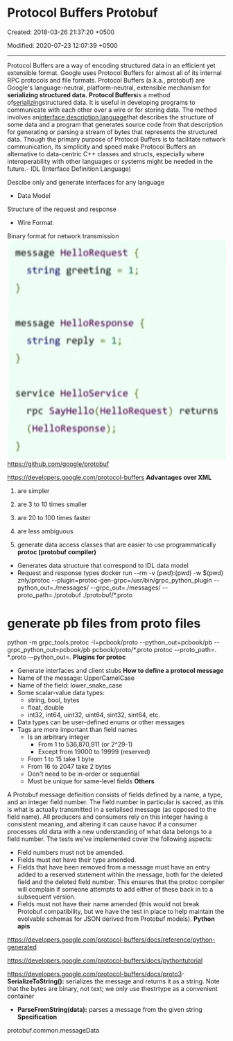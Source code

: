 # Protocol Buffers Protobuf

Created: 2018-03-26 21:37:20 +0500

Modified: 2020-07-23 12:07:39 +0500

---

Protocol Buffers are a way of encoding structured data in an efficient yet extensible format. Google uses Protocol Buffers for almost all of its internal RPC protocols and file formats.
Protocol Buffers (a.k.a., protobuf) are Google's language-neutral, platform-neutral, extensible mechanism for **serializing structured data.**
**Protocol Buffers**is a method of[serializing](https://en.wikipedia.org/wiki/Serialization)structured data. It is useful in developing programs to communicate with each other over a wire or for storing data. The method involves an[interface description language](https://en.wikipedia.org/wiki/Interface_description_language)that describes the structure of some data and a program that generates source code from that description for generating or parsing a stream of bytes that represents the structured data.
Though the primary purpose of Protocol Buffers is to facilitate network communication, its simplicity and speed make Protocol Buffers an alternative to data-centric C++ classes and structs, especially where interoperability with other languages or systems might be needed in the future.-   IDL (Interface Definition Language)

Descibe only and generate interfaces for any language
-   Data Model

Structure of the request and response
-   Wire Format

Binary format for network transmission
![message HelloRequest { string greeting • 1; message HeiloResponse { string reply service HeiloService { rpc SayHeiio(HelloRequest) returns (HeiloResponse); ](media/Protocol-Buffers-Protobuf-image1.png)
<https://github.com/google/protobuf>

<https://developers.google.com/protocol-buffers>
**Advantages over XML**

1.  are simpler

2.  are 3 to 10 times smaller

3.  are 20 to 100 times faster

4.  are less ambiguous

5.  generate data access classes that are easier to use programmatically
**protoc (protobuf compiler)**
-   Generates data structure that correspond to IDL data model
-   Request and response types
docker run --rm -v $(pwd):$(pwd) -w $(pwd) znly/protoc --plugin=protoc-gen-grpc=/usr/bin/grpc_python_plugin --python_out=./messages/ --grpc_out=./messages/ --proto_path=./protobuf ./protobuf/*.proto
# generate pb files from proto files

python -m grpc_tools.protoc -I=pcbook/proto --python_out=pcbook/pb --grpc_python_out=pcbook/pb pcbook/proto/*.proto
protoc --proto_path=. *.proto --python_out=.
**Plugins for protoc**
-   Generate interfaces and client stubs
**How to define a protocol message**
-   Name of the message: UpperCamelCase
-   Name of the field: lower_snake_case
-   Some scalar-value data types:
    -   string, bool, bytes
    -   float, double
    -   int32, int64, uint32, uint64, sint32, sint64, etc.
-   Data types can be user-defined enums or other messages
-   Tags are more important than field names
    -   Is an arbitrary integer
        -   From 1 to 536,870,911 (or 2^29-1)
        -   Except from 19000 to 19999 (reserved)
    -   From 1 to 15 take 1 byte
    -   From 16 to 2047 take 2 bytes
    -   Don't need to be in-order or sequential
    -   Must be unique for same-level fields
**Others**

A Protobuf message definition consists of fields defined by a name, a type, and an integer field number. The field number in particular is sacred, as this is what is actually transmitted in a serialised message (as opposed to the field name). All producers and consumers rely on this integer having a consistent meaning, and altering it can cause havoc if a consumer processes old data with a new understanding of what data belongs to a field number.
The tests we've implemented cover the following aspects:
-   Field numbers must not be amended.
-   Fields must not have their type amended.
-   Fields that have been removed from a message must have an entry added to a reserved statement within the message, both for the deleted field and the deleted field number. This ensures that the protoc compiler will complain if someone attempts to add either of these back in to a subsequent version.
-   Fields must not have their name amended (this would not break Protobuf compatibility, but we have the test in place to help maintain the evolvable schemas for JSON derived from Protobuf models).
**Python apis**

<https://developers.google.com/protocol-buffers/docs/reference/python-generated>

<https://developers.google.com/protocol-buffers/docs/pythontutorial>

<https://developers.google.com/protocol-buffers/docs/proto3>-   **SerializeToString():** serializes the message and returns it as a string. Note that the bytes are binary, not text; we only use thestrtype as a convenient container
-   **ParseFromString(data):** parses a message from the given string
**Specification**

protobuf.common.messageData

